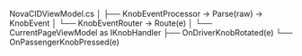 NovaCIDViewModel.cs
│
├── KnobEventProcessor → Parse(raw) → KnobEvent
│
└── KnobEventRouter → Route(e)
      │
      └── CurrentPageViewModel as IKnobHandler
              ├── OnDriverKnobRotated(e)
              └── OnPassengerKnobPressed(e)